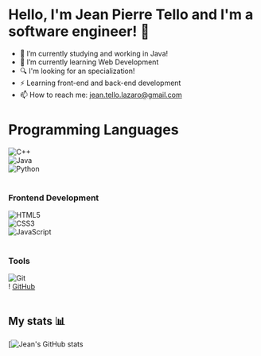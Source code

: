 # Hello, I'm Jean Pierre Tello and I'm a software engineer! 👋
- 🔭 I’m currently studying and working in Java!
- 🌱 I’m currently learning Web Development 
- 🔍 I'm looking for an specialization!
- ⚡ Learning front-end and back-end development
- 📫 How to reach me: jean.tello.lazaro@gmail.com

# Programming Languages
![C++](https://img.shields.io/badge/-C++-00599C?style=flat-square&amp;logo=c%2B%2B)<br/>
![Java](https://img.shields.io/badge/-Java-007396?style=flat-square&amp;logo=java)<br/>
![Python](https://img.shields.io/badge/-Python-3776AB?style=flat-square&amp;logo=python)<br/>
<br/>

### Frontend Development
![HTML5](https://img.shields.io/badge/-HTML5-E34F26?style=flat-square&amp;logo=html5&amp;logoColor=white)<br/>
![CSS3](https://img.shields.io/badge/-CSS3-1572B6?style=flat-square&amp;logo=css3)<br/>
![JavaScript](https://img.shields.io/badge/-JavaScript-black?style=flat-square&amp;logo=javascript)<br/>
<br/>

### Tools
![Git](https://img.shields.io/badge/-Git-black?style=flat-square&amp;logo=git)<br/>!
[GitHub](https://img.shields.io/badge/-GitHub-181717?style=flat-square&amp;logo=github)<br/>
<br/>

## My stats 📊
[![Jean's GitHub stats](https://github-readme-stats.vercel.app/api?username=Jean170603&amp;theme=dark&amp;show_icons=true)
